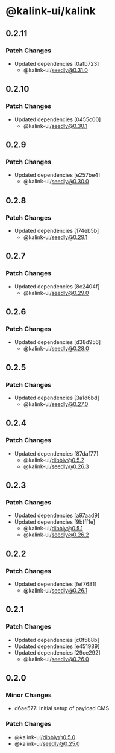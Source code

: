 # @kalink-ui/kalink

## 0.2.11

### Patch Changes

- Updated dependencies [0afb723]
  - @kalink-ui/seedly@0.31.0

## 0.2.10

### Patch Changes

- Updated dependencies [0455c00]
  - @kalink-ui/seedly@0.30.1

## 0.2.9

### Patch Changes

- Updated dependencies [e257be4]
  - @kalink-ui/seedly@0.30.0

## 0.2.8

### Patch Changes

- Updated dependencies [174eb5b]
  - @kalink-ui/seedly@0.29.1

## 0.2.7

### Patch Changes

- Updated dependencies [8c2404f]
  - @kalink-ui/seedly@0.29.0

## 0.2.6

### Patch Changes

- Updated dependencies [d38d956]
  - @kalink-ui/seedly@0.28.0

## 0.2.5

### Patch Changes

- Updated dependencies [3a1d6bd]
  - @kalink-ui/seedly@0.27.0

## 0.2.4

### Patch Changes

- Updated dependencies [87daf77]
  - @kalink-ui/dibbly@0.5.2
  - @kalink-ui/seedly@0.26.3

## 0.2.3

### Patch Changes

- Updated dependencies [a97aad9]
- Updated dependencies [9bfff1e]
  - @kalink-ui/dibbly@0.5.1
  - @kalink-ui/seedly@0.26.2

## 0.2.2

### Patch Changes

- Updated dependencies [fef7681]
  - @kalink-ui/seedly@0.26.1

## 0.2.1

### Patch Changes

- Updated dependencies [c0f588b]
- Updated dependencies [e451989]
- Updated dependencies [29ce292]
  - @kalink-ui/seedly@0.26.0

## 0.2.0

### Minor Changes

- d6ae577: Initial setup of payload CMS

### Patch Changes

- @kalink-ui/dibbly@0.5.0
- @kalink-ui/seedly@0.25.0
